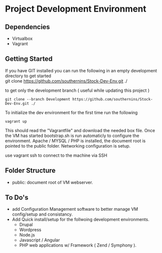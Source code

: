 Project Development Environment
===============================


Dependencies
------------

  - Virtualbox
  - Vagrant
  
  
Getting Started
---------------

If you have GIT installed you can run the following in an empty development directory to get started  
    git clone https://github.com/southernins/Stock-Dev-Env.git ./  

to get only the development branch ( useful while updating this project )

    git clone --branch Development https://github.com/southernins/Stock-Dev-Env.git ./  
  
To initialize the dev environment for the first time run the following 
    
    vagrant up 
    
This should read the "Vagrantfile" and download the needed box file.  Once the VM has started bootstrap.sh is run automaticly to 
configure the environment.  Apache / MYSQL / PHP is installed, the document root is pointed to the public folder. 
Networking configuration is setup.

use vagrant ssh to connect to the machine via SSH

Folder Structure
----------------

  - public: document root of VM webserver.
  
  
To Do's
--------

  - add Configuration Management software to better manage VM config/setup and consistancy.
  - Add Quick install/setup for the follwoing development environments.
	- Drupal
	- Wordpress
	- Node.js
	- Javascript / Angular
	- PHP web applications w/ Framework ( Zend / Symphony ).
	
	
  
